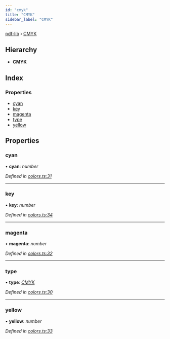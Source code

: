 ```yaml
---
id: "cmyk"
title: "CMYK"
sidebar_label: "CMYK"
---
```


[pdf-lib](../index.md) › [CMYK](cmyk.md)

## Hierarchy

* **CMYK**

## Index

### Properties

* [cyan](cmyk.md#cyan)
* [key](cmyk.md#key)
* [magenta](cmyk.md#magenta)
* [type](cmyk.md#type)
* [yellow](cmyk.md#yellow)

## Properties

###  cyan

• **cyan**: *number*

*Defined in [colors.ts:31](https://github.com/Hopding/pdf-lib/blob/645a530/src/api/colors.ts#L31)*

___

###  key

• **key**: *number*

*Defined in [colors.ts:34](https://github.com/Hopding/pdf-lib/blob/645a530/src/api/colors.ts#L34)*

___

###  magenta

• **magenta**: *number*

*Defined in [colors.ts:32](https://github.com/Hopding/pdf-lib/blob/645a530/src/api/colors.ts#L32)*

___

###  type

• **type**: *[CMYK](../enums/colortypes.md#cmyk)*

*Defined in [colors.ts:30](https://github.com/Hopding/pdf-lib/blob/645a530/src/api/colors.ts#L30)*

___

###  yellow

• **yellow**: *number*

*Defined in [colors.ts:33](https://github.com/Hopding/pdf-lib/blob/645a530/src/api/colors.ts#L33)*
